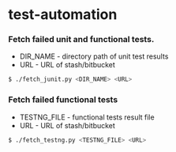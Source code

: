 # test-automation

### Fetch failed unit and functional tests.
- DIR_NAME - directory path of unit test results
- URL - URL of stash/bitbucket

```bash
$ ./fetch_junit.py <DIR_NAME> <URL>
```

### Fetch failed functional tests
- TESTNG_FILE - functional tests result file
- URL - URL of stash/bitbucket

```bash
$ ./fetch_testng.py <TESTNG_FILE> <URL>
```

